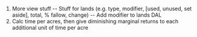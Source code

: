1. More view stuff
-- Stuff for lands (e.g. type, modifier, [used, unused, set aside], total, % fallow, change)
-- Add modifier to lands DAL
101. Calc time per acres, then give diminishing marginal returns to each additional unit of time per acre


